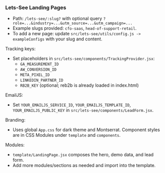 ### Lets-See Landing Pages

- Path: `/lets-see/:slug?` with optional query `?role=...&industry=...&utm_source=...&utm_campaign=...`
- Example slugs provided: `cfo-saas`, `head-of-support-retail`.
- To add a new page: update `src/lets-see/utils/config.js -> exampleConfigs` with your slug and content.

Tracking keys:
- Set placeholders in `src/lets-see/components/TrackingProvider.jsx`:
  - `GA_MEASUREMENT_ID`
  - `AW_CONVERSION_ID`
  - `META_PIXEL_ID`
  - `LINKEDIN_PARTNER_ID`
  - `RB2B_KEY` (optional; reb2b is already loaded in index.html)

EmailJS:
- Set `YOUR_EMAILJS_SERVICE_ID`, `YOUR_EMAILJS_TEMPLATE_ID`, `YOUR_EMAILJS_PUBLIC_KEY` in `src/lets-see/components/LeadForm.jsx`.

Branding:
- Uses global `App.css` for dark theme and Montserrat. Component styles are in CSS Modules under `template` and `components`.

Modules:
- `template/LandingPage.jsx` composes the hero, demo data, and lead form.
- Add more modules/sections as needed and import into the template.
